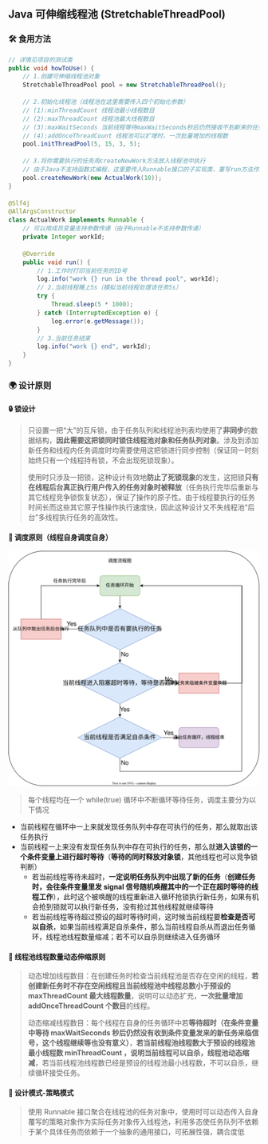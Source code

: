 ## Java 可伸缩线程池 (StretchableThreadPool)

### 🛠 食用方法

```Java
// 详情见项目的测试类
public void howToUse() {
    // 1.创建可伸缩线程池对象
    StretchableThreadPool pool = new StretchableThreadPool();
    
    // 2.初始化线程池（线程池在这里需要传入四个初始化参数）
    // (1):minThreadCount 线程池最小线程数目
    // (2):maxThreadCount 线程池最大线程数目
    // (3):maxWaitSeconds 当前线程等待maxWaitSeconds秒后仍然接收不到新来的任务就会自杀
    // (4):addOnceThreadCount 线程池可以扩增时，一次批量增加的线程数
    pool.initThreadPool(5, 15, 3, 5);
    
    // 3.将你需要执行的任务用createNewWork方法放入线程池中执行
    // 由于Java不支持函数式编程，这里要传入Runnable接口的子实现类，重写run方法作为你要执行的真正任务
    pool.createNewWork(new ActualWork(10));
}

@Slf4j
@AllArgsConstructor
class ActualWork implements Runnable {
    // 可以用成员变量支持参数传递（由于Runnable不支持参数传递）
    private Integer workId;

    @Override
    public void run() {
        // 1.工作时打印当前任务的ID号
        log.info("work {} run in the thread pool", workId);
        // 2.当前线程睡上5s（模拟当前线程处理该任务5s）
        try {
            Thread.sleep(5 * 1000);
        } catch (InterruptedException e) {
            log.error(e.getMessage());
        }
        // 3.当前任务结束
        log.info("work {} end", workId);
    }
}
```

### 🌍 设计原则

#### 🔒 锁设计

> 只设置一把“大”的互斥锁，由于任务队列和线程池列表均使用了**非同步**的数据结构，**因此需要这把锁同时锁住线程池对象和任务队列对象**。涉及到添加新任务和线程内任务调度时均需要使用这把锁进行同步控制（保证同一时刻始终只有一个线程持有锁，不会出现死锁现象）。
>
> 使用时只涉及一把锁，这种设计有效地**防止了死锁现象**的发生，这把锁**只有在线程后台真正执行用户传入的任务对象时被释放**（任务执行完毕后重新与其它线程竞争锁恢复状态），保证了操作的原子性。由于线程要执行的任务时间长而这些其它原子性操作执行速度快，因此这种设计又不失线程池“后台”多线程执行任务的高效性。

#### 🔨 调度原则（线程自身调度自身）

<img src="img/task-arrangement.svg" alt="task-arrangement" style="zoom:80%;" />

> 每个线程均在一个 while(true) 循环中不断循环等待任务，调度主要分为以下情况

- 当前线程在循环中一上来就发现任务队列中存在可执行的任务，那么就取出该任务执行
- 当前线程一上来没有发现任务队列中存在可执行的任务，那么就**进入该锁的一个条件变量上进行超时等待**（**等待的同时释放对象锁**，其他线程也可以竞争锁判断）
  - 若当前线程等待未超时，**一定说明任务队列中出现了新的任务**（**创建任务时，会往条件变量里发 signal 信号随机唤醒其中的一个正在超时等待的线程工作**），此时这个被唤醒的线程重新进入循环抢锁执行新任务，如果有机会抢到锁就可以执行新任务，没有抢过其他线程就继续等待
  - 若当前线程等待超过预设的超时等待时间，这时候当前线程要**检查是否可以自杀**，如果当前线程满足自杀条件，那么当前线程自杀从而退出任务循环，线程池线程数量缩减；若不可以自杀则继续进入任务循环

#### 🎨 线程池线程数量动态伸缩原则

> 动态增加线程数目：在创建任务时检查当前线程池是否存在空闲的线程，**若创建新任务时不存在空闲线程且当前线程池中线程总数小于预设的 maxThreadCount 最大线程数量**，说明可以动态扩充，**一次批量增加 addOnceThreadCount 个数目**的线程。
>
> 动态缩减线程数目：每个线程在自身的任务循环中若**等待超时（在条件变量中等待 maxWaitSeconds 秒后仍然没有收到条件变量发来的新任务来临信号，这个线程继续等也没有意义）**，**若当前线程池线程数大于预设的线程池最小线程数 minThreadCount ，说明当前线程可以自杀，线程池动态缩减**，若当前线程池线程数已经是预设的线程池最小线程数，不可以自杀，继续循环接受任务。

#### 📌 设计模式-策略模式

> 使用 Runnable 接口聚合在线程池的任务对象中，使用时可以动态传入自身覆写的策略对象作为实际任务对象传入线程池，利用多态使任务队列不依赖于某个具体任务而依赖于一个抽象的通用接口，可拓展性强，耦合度低